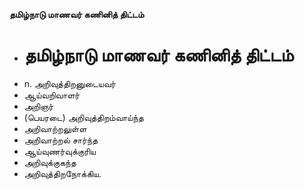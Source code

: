 **தமிழ்நாடு மாணவர் கணினித் திட்டம்**
- # தமிழ்நாடு மாணவர் கணினித் திட்டம்
- n. அறிவுத்திறனுடையவர்
- ஆய்வறிவாளர்
- அறிஞர்
- (பெயரடை) அறிவுத்திறம்வாய்ந்த
- அறிவாற்றலுள்ள
- அறிவாற்றல் சார்ந்த
- ஆய்வுணர்வுக்குரிய
- அறிவுக்குகந்த
- அறிவுத்திறநோக்கிய.

